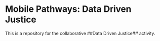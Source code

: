 # Mobile Pathways: Data Driven Justice

This is a repository for the collaborative ##Data Driven Justice## activity.
